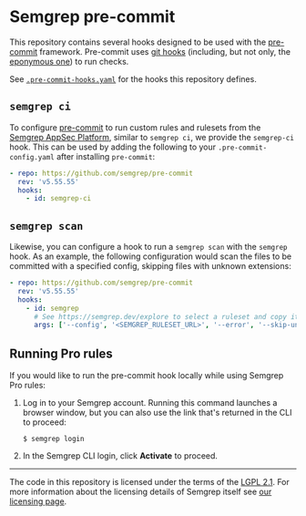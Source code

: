 # Semgrep pre-commit

This repository contains several hooks designed to be used with the
[pre-commit] framework. Pre-commit uses [git hooks][git-hooks] (including, but
not only, the [eponymous one][git-pre-commit]) to run checks.

See [`.pre-commit-hooks.yaml`](.pre-commit-hooks.yaml) for the hooks this
repository defines.

## `semgrep ci`

To configure [pre-commit] to run custom rules and rulesets from the [Semgrep
AppSec Platform][semgrep-platform], similar to `semgrep ci`, we provide the
`semgrep-ci` hook. This can be used by adding the following to your
`.pre-commit-config.yaml` after installing `pre-commit`:

```yaml
- repo: https://github.com/semgrep/pre-commit
  rev: 'v5.55.55'
  hooks:
    - id: semgrep-ci
```

## `semgrep scan`

Likewise, you can configure a hook to run a `semgrep scan` with the `semgrep`
hook. As an example, the following configuration would scan the files to be
committed with a specified config, skipping files with unknown extensions:

```yaml
- repo: https://github.com/semgrep/pre-commit
  rev: 'v5.55.55'
  hooks:
    - id: semgrep
      # See https://semgrep.dev/explore to select a ruleset and copy its URL
      args: ['--config', '<SEMGREP_RULESET_URL>', '--error', '--skip-unknown-extensions']
```

## Running Pro rules

If you would like to run the pre-commit hook locally while using Semgrep Pro
rules:

1. Log in to your Semgrep account. Running this command launches a browser
   window, but you can also use the link that's returned in the CLI to proceed:

   ```
   $ semgrep login
   ```
2. In the Semgrep CLI login, click **Activate** to proceed.

---

The code in this repository is licensed under the terms of the [LGPL
2.1](LICENSE). For more information about the licensing details of Semgrep
itself see [our licensing page][semgrep-licensing].


[pre-commit]: https://pre-commit.com
[git-hooks]: https://git-scm.com/book/en/v2/Customizing-Git-Git-Hooks
[git-pre-commit]: https://git-scm.com/docs/githooks#_pre_commit
[semgrep-platform]: https://semgrep.dev/products/semgrep-appsec-platform
[semgrep-licensing]: https://semgrep.dev/docs/licensing/
